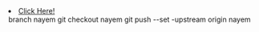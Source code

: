 

<li><a href="GithubHomePage.html">Click Here!</a></li>
branch nayem
git checkout nayem
git push --set -upstream origin nayem
